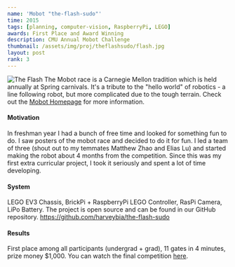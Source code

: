 ```yaml
---
name: 'Mobot "the-flash-sudo"'
time: 2015
tags: [planning, computer-vision, RaspberryPi, LEGO]
awards: First Place and Award Winning
description: CMU Annual Mobot Challenge
thumbnail: /assets/img/proj/theflashsudo/flash.jpg
layout: post
rank: 3
---
```

![The Flash](/assets/img/proj/theflashsudo/flash.jpg)
The Mobot race is a Carnegie Mellon tradition which is held annually at
Spring carnivals. It's a tribute to the "hello world" of robotics - a line
following robot, but more complicated due to the tough terrain.
Check out the [Mobot Homepage][mobot_homepage] for more
information.

#### Motivation
In freshman year I had a bunch of free time and looked for something fun to
do. I saw posters of the mobot race and decided to do it for fun.
I led a team of three (shout out to my temmates Matthew Zhao and Elias Lu)
and started making the robot about 4 months from the competition.
Since this was my first extra curricular project, I took it seriously and
spent a lot of time developing.

#### System
LEGO EV3 Chassis, BrickPi + RaspberryPi LEGO Controller, RasPi Camera,
LiPo Battery. The project is open source and can be found in our
GitHub repository.
<https://github.com/harveybia/the-flash-sudo>

<!-- #### Why LEGO?
I started my robot making career at 3rd grade with LEGO Mindstorms RCX kits,
and have participated in a wide range of robot competitions (FLL, WRO, etc.)
since then using the LEGO platform. Elias is a LEGO fanatic too, beating
me in several of these competitions. -->

#### Results
First place among all participants (undergrad + grad), 11 gates in 4 minutes,
prize money $1,000. You can watch the final competition [here][video_link].

[mobot_homepage]: https://www.cs.cmu.edu/mobot/index.html
[video_link]: https://youtu.be/ja-ICS9NzA0?t=251
